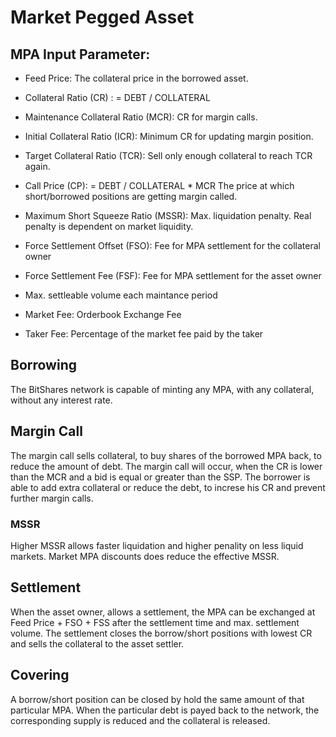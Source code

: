 # Market Pegged Asset

## MPA Input Parameter:
- Feed Price: The collateral price in the borrowed asset.
- Collateral Ratio (CR) : = DEBT / COLLATERAL
- Maintenance Collateral Ratio (MCR): CR for margin calls.
- Initial Collateral Ratio (ICR): Minimum CR for updating margin position. 
- Target Collateral Ratio (TCR): Sell only enough collateral to reach TCR again.
- Call Price (CP): = DEBT / COLLATERAL * MCR The price at which short/borrowed positions are getting margin called.
- Maximum Short Squeeze Ratio (MSSR): Max. liquidation penalty. Real penalty is dependent on market liquidity.


- Force Settlement Offset (FSO): Fee for MPA settlement for the collateral owner
- Force Settlement Fee (FSF): Fee for MPA settlement for the asset owner
- Max. settleable volume each maintance period


- Market Fee: Orderbook Exchange Fee
- Taker Fee: Percentage of the market fee paid by the taker


## Borrowing
The BitShares network is capable of minting any MPA, with any collateral, without any interest rate.

## Margin Call
The margin call sells collateral, to buy shares of the borrowed MPA back, to reduce the amount of debt. 
The margin call will occur, when the CR is lower than the MCR and a bid is equal or greater than the SSP.
The borrower is able to add extra collateral or reduce the debt, to increse his CR and prevent further margin calls. 

### MSSR
Higher MSSR allows faster liquidation and higher penality on less liquid markets. Market MPA discounts does reduce the effective MSSR.

## Settlement
When the asset owner, allows a settlement, the MPA can be exchanged at Feed Price + FSO + FSS after the settlement time and max. settlement volume. The settlement closes the borrow/short positions with lowest CR and sells the collateral to the asset settler.

## Covering
A borrow/short position can be closed by hold the same amount of that particular MPA. When the particular debt is payed back to the network, the corresponding supply is reduced and the collateral is released.
